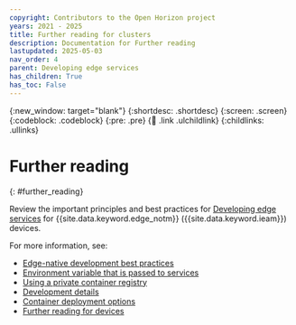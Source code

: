 ```yaml
---
copyright: Contributors to the Open Horizon project
years: 2021 - 2025
title: Further reading for clusters
description: Documentation for Further reading
lastupdated: 2025-05-03
nav_order: 4
parent: Developing edge services
has_children: True
has_toc: False
---
```


{:new_window: target="blank"}
{:shortdesc: .shortdesc}
{:screen: .screen}
{:codeblock: .codeblock}
{:pre: .pre}
{:child: .link .ulchildlink}
{:childlinks: .ullinks}

# Further reading
{: #further_reading}

Review the important principles and best practices for [Developing edge services](developing.md) for {{site.data.keyword.edge_notm}} ({{site.data.keyword.ieam}}) devices.

For more information, see:

* [Edge-native development best practices](best_practices.md)
* [Environment variable that is passed to services](environment_variables.md)
* [Using a private container registry](container_registry.md)
* [Development details](developing_details.md)
* [Container deployment options](../developing/container_deployment_options.md)
* [Further reading for devices](../developing/further_reading_devices.md)
